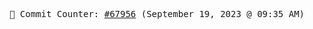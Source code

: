 <p align="center">
    <samp>
        📮 Commit Counter: <a href="https://github.com/Javascript-void0/Javascript-void0/commits/main">#67956</a> (September 19, 2023 @ 09:35 AM)
    </samp>
</p>